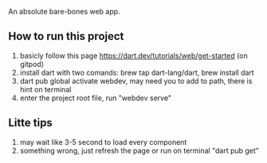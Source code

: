 An absolute bare-bones web app.
## How to run this project
1. basicly follow this page https://dart.dev/tutorials/web/get-started (on gitpod)
2. install dart with two comands: brew tap dart-lang/dart, brew install dart
3. dart pub global activate webdev, may need you to add to path, there is hint on terminal
4. enter the project root file, run "webdev serve"

## Litte tips
1. may wait like 3-5 second to load every component
2. something wrong, just refresh the page or run on terminal "dart pub get"

